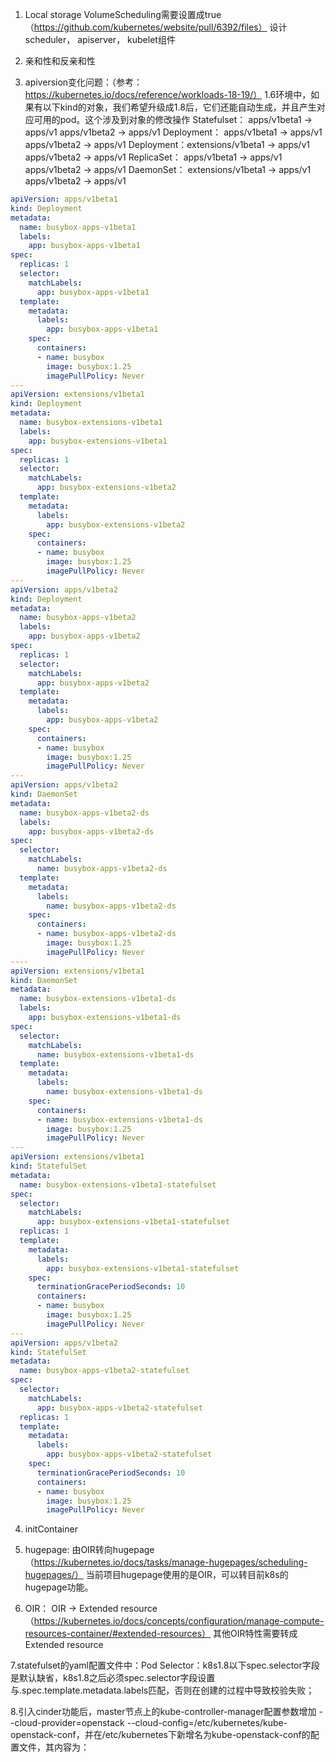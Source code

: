 1. Local storage
VolumeScheduling需要设置成true（https://github.com/kubernetes/website/pull/6392/files）
设计scheduler， apiserver， kubelet组件

2. 亲和性和反亲和性


3. apiversion变化问题：（参考：https://kubernetes.io/docs/reference/workloads-18-19/）
1.6环境中，如果有以下kind的对象，我们希望升级成1.8后，它们还能自动生成，并且产生对应可用的pod。这个涉及到对象的修改操作
Statefulset：  apps/v1beta1 →  apps/v1 apps/v1beta2 →  apps/v1
Deployment：  apps/v1beta1 →  apps/v1 apps/v1beta2 →  apps/v1
Deployment：extensions/v1beta1 →  apps/v1 apps/v1beta2 →  apps/v1
ReplicaSet：  apps/v1beta1 →  apps/v1 apps/v1beta2 →  apps/v1
DaemonSet： extensions/v1beta1 →  apps/v1 apps/v1beta2 →  apps/v1

```yaml
apiVersion: apps/v1beta1
kind: Deployment
metadata:
  name: busybox-apps-v1beta1
  labels:
    app: busybox-apps-v1beta1
spec:
  replicas: 1
  selector:
    matchLabels:
      app: busybox-apps-v1beta1
  template:
    metadata:
      labels:
        app: busybox-apps-v1beta1
    spec:
      containers:
      - name: busybox
        image: busybox:1.25
        imagePullPolicy: Never
---      
apiVersion: extensions/v1beta1
kind: Deployment
metadata:
  name: busybox-extensions-v1beta1
  labels:
    app: busybox-extensions-v1beta1
spec:
  replicas: 1
  selector:
    matchLabels:
      app: busybox-extensions-v1beta2
  template:
    metadata:
      labels:
        app: busybox-extensions-v1beta2
    spec:
      containers:
      - name: busybox
        image: busybox:1.25
        imagePullPolicy: Never
---
apiVersion: apps/v1beta2
kind: Deployment
metadata:
  name: busybox-apps-v1beta2
  labels:
    app: busybox-apps-v1beta2
spec:
  replicas: 1
  selector:
    matchLabels:
      app: busybox-apps-v1beta2
  template:
    metadata:
      labels:
        app: busybox-apps-v1beta2
    spec:
      containers:
      - name: busybox
        image: busybox:1.25
        imagePullPolicy: Never
---
apiVersion: apps/v1beta2
kind: DaemonSet
metadata:
  name: busybox-apps-v1beta2-ds
  labels:
    app: busybox-apps-v1beta2-ds
spec:
  selector:
    matchLabels:
      name: busybox-apps-v1beta2-ds
  template:
    metadata:
      labels:
        name: busybox-apps-v1beta2-ds
    spec:
      containers:
      - name: busybox-apps-v1beta2-ds
        image: busybox:1.25
        imagePullPolicy: Never
----
apiVersion: extensions/v1beta1
kind: DaemonSet
metadata:
  name: busybox-extensions-v1beta1-ds
  labels:
    app: busybox-extensions-v1beta1-ds
spec:
  selector:
    matchLabels:
      name: busybox-extensions-v1beta1-ds
  template:
    metadata:
      labels:
        name: busybox-extensions-v1beta1-ds
    spec:
      containers:
      - name: busybox-extensions-v1beta1-ds
        image: busybox:1.25
        imagePullPolicy: Never
---
apiVersion: extensions/v1beta1
kind: StatefulSet
metadata:
  name: busybox-extensions-v1beta1-statefulset
spec:
  selector:
    matchLabels:
      app: busybox-extensions-v1beta1-statefulset
  replicas: 1
  template:
    metadata:
      labels:
        app: busybox-extensions-v1beta1-statefulset
    spec:
      terminationGracePeriodSeconds: 10
      containers:
      - name: busybox
        image: busybox:1.25
        imagePullPolicy: Never
---
apiVersion: apps/v1beta2
kind: StatefulSet
metadata:
  name: busybox-apps-v1beta2-statefulset
spec:
  selector:
    matchLabels:
      app: busybox-apps-v1beta2-statefulset
  replicas: 1
  template:
    metadata:
      labels:
        app: busybox-apps-v1beta2-statefulset
    spec:
      terminationGracePeriodSeconds: 10
      containers:
      - name: busybox
        image: busybox:1.25
        imagePullPolicy: Never
```
4. initContainer

5. hugepage: 由OIR转向hugepage （https://kubernetes.io/docs/tasks/manage-hugepages/scheduling-hugepages/）
当前项目hugepage使用的是OIR，可以转目前k8s的hugepage功能。

6. OIR： OIR -> Extended resource （https://kubernetes.io/docs/concepts/configuration/manage-compute-resources-container/#extended-resources）
其他OIR特性需要转成Extended resource

7.statefulset的yaml配置文件中：Pod Selector：k8s1.8以下spec.selector字段是默认缺省，k8s1.8之后必须spec.selector字段设置与.spec.template.metadata.labels匹配，否则在创建的过程中导致校验失败；

8.引入cinder功能后，master节点上的kube-controller-manager配置参数增加 --cloud-provider=openstack --cloud-config=/etc/kubernetes/kube-openstack-conf，并在/etc/kubernetes下新增名为kube-openstack-conf的配置文件，其内容为：
